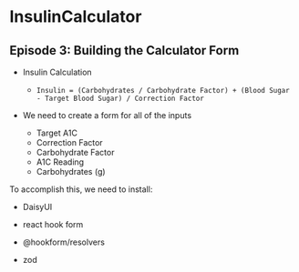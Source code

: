 # InsulinCalculator

## Episode 3: Building the Calculator Form

- Insulin Calculation
  - `Insulin = (Carbohydrates / Carbohydrate Factor) + (Blood Sugar - Target Blood Sugar) / Correction Factor`

- We need to create a form for all of the inputs
  - Target A1C
  - Correction Factor
  - Carbohydrate Factor
  - A1C Reading
  - Carbohydrates (g)


To accomplish this, we need to install:

- DaisyUI

- react hook form
- @hookform/resolvers
- zod
